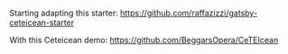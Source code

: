 Starting adapting this starter: https://github.com/raffazizzi/gatsby-ceteicean-starter

With this Ceteicean demo: https://github.com/BeggarsOpera/CeTEIcean
